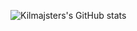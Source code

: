![Kilmajsters's GitHub stats](https://github-readme-stats.vercel.app/api?username=kilmajster&show_icons=true&theme=vue)
